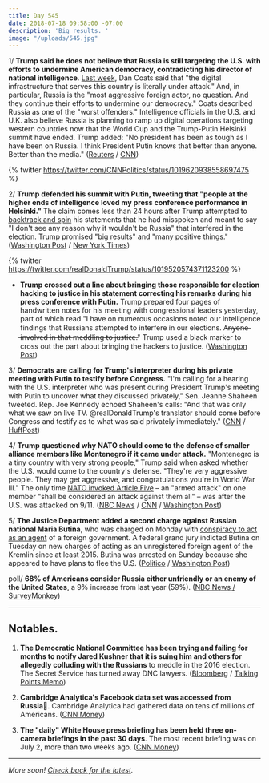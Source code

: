 ```yaml
---
title: Day 545
date: 2018-07-18 09:58:00 -07:00
description: 'Big results. '
image: "/uploads/545.jpg"
---
```


1/ **Trump said he does not believe that Russia is still targeting the U.S. with efforts to undermine American democracy, contradicting his director of national intelligence**. [Last week](https://whatthefuckjusthappenedtoday.com/2018/07/16/day-543/#4-trump-called-robert-muellers-probe), Dan Coats said that "the digital infrastructure that serves this country is literally under attack." And, in particular, Russia is the "most aggressive foreign actor, no question. And they continue their efforts to undermine our democracy." Coats described Russia as one of the "worst offenders." Intelligence officials in the U.S. and U.K. also believe Russia is planning to ramp up digital operations targeting western countries now that the World Cup and the Trump-Putin Helsinki summit have ended. Trump added: "No president has been as tough as I have been on Russia. I think President Putin knows that better than anyone. Better than the media." ([Reuters](https://www.reuters.com/article/us-usa-trump-russia/asked-if-russia-still-targeting-u-s-trump-says-no-idUSKBN1K82AV) / [CNN](https://www.cnn.com/2018/07/17/politics/intelligence-agencies-concerned-russian-aggression/index.html))

{% twitter https://twitter.com/CNNPolitics/status/1019620938558697475 %}

2/ **Trump defended his summit with Putin, tweeting that "people at the higher ends of intelligence loved my press conference performance in Helsinki."** The claim comes less than 24 hours after Trump attempted to [backtrack and spin](https://whatthefuckjusthappenedtoday.com/2018/07/17/day-544/#1-trump-backtracked-and-tried-to-spi) his statements that he had misspoken and meant to say "I don't see any reason why it wouldn't be Russia" that interfered in the election. Trump promised "big results" and "many positive things." ([Washington Post](https://www.washingtonpost.com/politics/trump-returns-to-touting-his-summit-with-putin-a-day-after-doing-damage-control/2018/07/18/ff794dea-8a70-11e8-8aea-86e88ae760d8_story.html?utm_term=.0c7718f29e9b) / [New York Times](https://www.nytimes.com/2018/07/18/us/politics/trump-putin-higher-intelligence.html))

{% twitter https://twitter.com/realDonaldTrump/status/1019520574371123200 %}

* **Trump crossed out a line about bringing those responsible for election hacking to justice in his statement correcting his remarks during his press conference with Putin.** Trump prepared four pages of handwritten notes for his meeting with congressional leaders yesterday, part of which read "I have on numerous occasions noted our intelligence findings that Russians attempted to interfere in our elections. A̶n̶y̶o̶n̶e̶ ̶i̶n̶v̶o̶l̶v̶e̶d̶ ̶i̶n̶ ̶t̶h̶a̶t̶ ̶m̶e̶d̶d̶l̶i̶n̶g̶ ̶t̶o̶ ̶j̶u̶s̶t̶i̶c̶e̶." Trump used a black marker to cross out the part about bringing the hackers to justice. ([Washington Post](https://www.washingtonpost.com/news/politics/wp/2018/07/17/in-his-prepared-remarks-trump-removed-a-line-about-bringing-election-hackers-to-justice/?utm_term=.ddbc4e9a4992))

3/ **Democrats are calling for Trump's interpreter during his private meeting with Putin to testify before Congress.** "I'm calling for a hearing with the U.S. interpreter who was present during President Trump's meeting with Putin to uncover what they discussed privately," Sen. Jeanne Shaheen tweeted. Rep. Joe Kennedy echoed Shaheen's calls: "And that was only what we saw on live TV. @realDonaldTrump's translator should come before Congress and testify as to what was said privately immediately." ([CNN](https://www.cnn.com/2018/07/17/politics/trump-interpreter-testify-congress/index.html) / [HuffPost](https://www.huffingtonpost.com/entry/senate-hearing-interpreter-trump-putin_us_5b4e4d86e4b0de86f487a4e3))

4/ **Trump questioned why NATO should come to the defense of smaller alliance members like Montenegro if it came under attack.** "Montenegro is a tiny country with very strong people," Trump said when asked whether the U.S. would come to the country's defense. "They're very aggressive people. They may get aggressive, and congratulations you're in World War III." The only time [NATO invoked Article Five](https://www.nytimes.com/2001/09/13/us/after-attacks-alliance-for-first-time-nato-invokes-joint-defense-pact-with-us.html) – an "armed attack" on one member "shall be considered an attack against them all" – was after the U.S. was attacked on 9/11. ([NBC News](https://www.nbcnews.com/news/world/trump-calls-out-very-aggressive-montenegro-latest-nato-jibe-n892311) / [CNN](https://www.cnn.com/2018/07/17/politics/trump-nato-fox/index.html) / [Washington Post](https://www.washingtonpost.com/politics/trump-says-defending-tiny-nato-ally-montenegro-could-lead-to-world-war-iii/2018/07/18/f7a09276-8a80-11e8-8aea-86e88ae760d8_story.html))

5/ **The Justice Department added a second charge against Russian national Maria Butina**, who was charged on Monday with [conspiracy to act as an agent](https://whatthefuckjusthappenedtoday.com/2018/07/16/day-543/#5-the-justice-department-charged-a-r) of a foreign government. A federal grand jury indicted Butina on Tuesday on new charges of acting as an unregistered foreign agent of the Kremlin since at least 2015. Butina was arrested on Sunday because she appeared to have plans to flee the U.S. ([Politico](https://www.politico.com/story/2018/07/17/russia-nra-foreign-agent-728305) / [Washington Post](https://www.washingtonpost.com/local/public-safety/alleged-russian-agent-maria-butina-had-ties-to-russian-intelligence-agency-prosecutors-say/2018/07/18/a1a4042c-8a01-11e8-a345-a1bf7847b375_story.html))

poll/ **68% of Americans consider Russia either unfriendly or an enemy of the United States**, a 9% increase from last year (59%). ([NBC News / SurveyMonkey](https://www.nbcnews.com/politics/donald-trump/nbc-news-poll-american-attitudes-toward-russia-worsen-under-trump-n892196))

---

## Notables. 

1. **The Democratic National Committee has been trying and failing for months to notify Jared Kushner that it is suing him and others for allegedly colluding with the Russians** to meddle in the 2016 election. The Secret Service has turned away DNC lawyers. ([Bloomberg](https://www.bloomberg.com/news/articles/2018-07-17/dnc-seeks-to-send-summons-to-kushner-by-mail-in-russia-lawsuit) / [Talking Points Memo](https://talkingpointsmemo.com/livewire/kushner-has-been-dodging-dnc-lawsuit-service-notice-for-months))

2. **Cambridge Analytica's Facebook data set was accessed from Russia**. Cambridge Analytica had gathered data on tens of millions of Americans. ([CNN Money](https://money.cnn.com/2018/07/17/technology/cambridge-analytica-data-facebook-russia/index.html))

3. **The "daily" White House press briefing has been held three on-camera briefings in the past 30 days**. The most recent briefing was on July 2, more than two weeks ago. ([CNN Money](https://money.cnn.com/2018/07/18/media/white-house-press-briefing-drought/index.html))

---

*More soon! [Check back for the latest](https://whatthefuckjusthappenedtoday.com/).*
